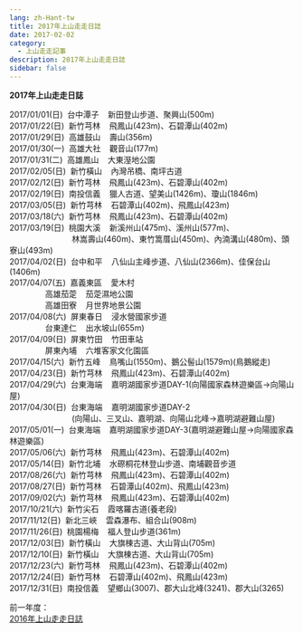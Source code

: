 ```yaml
---
lang: zh-Hant-tw
title: 2017年上山走走日誌
date: 2017-02-02
category: 
  - 上山走走記事
description: 2017年上山走走日誌
sidebar: false
---
```


**2017年上山走走日誌**

2017/01/01(日)  台中潭子    新田登山步道、聚興山(500m)  
2017/01/22(日)  新竹芎林    飛鳳山(423m)、石碧潭山(402m)  
2017/01/29(日)  高雄鼓山    壽山(356m)  
2017/01/30(一)  高雄大社    觀音山(177m)  
2017/01/31(二)  高雄鳳山    大東溼地公園  
2017/02/05(日)  新竹橫山    內灣吊橋、南坪古道  
2017/02/12(日)  新竹芎林    飛鳳山(423m)、石碧潭山(402m)  
2017/02/19(日)  南投信義    獵人古道、望美山(1426m)、瓊山(1846m)  
2017/03/05(日)  新竹芎林    石碧潭山(402m)、飛鳳山(423m)  
2017/03/18(六)  新竹芎林    飛鳳山(423m)、石碧潭山(402m)  
2017/03/19(日)  桃園大溪    新溪州山(475m)、溪州山(577m)、  
                            林嵩壽山(460m)、東竹篙厝山(450m)、內湳溝山(480m)、頭寮山(493m)  
2017/04/02(日)  台中和平    八仙山主峰步道、八仙山(2366m)、佳保台山(1406m)  
2017/04/07(五)  嘉義東區    愛木村  
                高雄茄萣    茄萣濕地公園  
                高雄田寮    月世界地景公園  
2017/04/08(六)  屏東春日    浸水營國家步道  
                台東達仁    出水坡山(655m)  
2017/04/09(日)  屏東竹田    竹田車站  
                屏東內埔    六堆客家文化園區  
2017/04/15(六)  新竹五峰    鳥嘴山(1550m)、鵝公髻山(1579m)(鳥鵝縱走)  
2017/04/23(日)  新竹芎林    飛鳳山(423m)、石碧潭山(402m)  
2017/04/29(六)  台東海端    嘉明湖國家步道DAY-1(向陽國家森林遊樂區→向陽山屋)  
2017/04/30(日)  台東海端    嘉明湖國家步道DAY-2  
                            (向陽山、三叉山、嘉明湖、向陽山北峰→嘉明湖避難山屋)  
2017/05/01(一)  台東海端    嘉明湖國家步道DAY-3(嘉明湖避難山屋→向陽國家森林遊樂區)  
2017/05/06(六)  新竹芎林    飛鳳山(423m)、石碧潭山(402m)  
2017/05/14(日)  新竹北埔    水磜桐花林登山步道、南埔觀音步道  
2017/08/26(六)  新竹芎林    飛鳳山(423m)、石碧潭山(402m)  
2017/08/27(日)  新竹芎林    石碧潭山(402m)、飛鳳山(423m)  
2017/09/02(六)  新竹芎林    飛鳳山(423m)、石碧潭山(402m)  
2017/10/21(六)  新竹尖石    霞喀羅古道(養老段)  
2017/11/12(日)  新北三峽    雲森瀑布、組合山(908m)  
2017/11/26(日)  桃園楊梅    福人登山步道(361m)  
2017/12/03(日)  新竹橫山    大旗棟古道、大山背山(705m)  
2017/12/10(日)  新竹橫山    大旗棟古道、大山背山(705m)  
2017/12/23(六)  新竹芎林    飛鳳山(423m)、石碧潭山(402m)  
2017/12/24(日)  新竹芎林    石碧潭山(402m)、飛鳳山(423m)  
2017/12/31(日)  南投信義    望鄉山(3007)、郡大山北峰(3241)、郡大山(3265)  

前一年度：  
[2016年上山走走日誌](http://blog.xuite.net/shiun101/1013399/370718168)